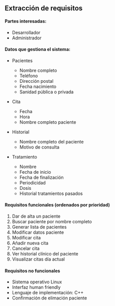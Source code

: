 ## Extracción de requisitos

#### Partes interesadas:

* Desarrollador
* Administrador

#### Datos que gestiona el sistema:

* Pacientes
  * Nombre completo
  * Teléfono
  * Dirección postal
  * Fecha nacimiento
  * Sanidad pública o privada

* Cita
  * Fecha
  * Hora
  * Nombre completo paciente

* Historial
  * Nombre completo del paciente
  * Motivo de consulta
  
* Tratamiento
  * Nombre
  * Fecha de inicio
  * Fecha de finalización
  * Periodicidad
  * Dosis
  * Historial tratamientos pasados

	
#### Requisitos funcionales (ordenados por prioridad)
1. Dar de alta un paciente
1. Buscar paciente por nombre completo
1. Generar lista de pacientes
1. Modificar datos paciente
1. Modificar cita
1. Añadir nueva cita
1. Cancelar cita
1. Ver historial clínico del paciente
1. Visualizar citas día actual




#### Requisitos no funcionales
* Sistema operativo Linux
* Interfaz human friendly
* Lenguaje de implementación: C++
* Confirmación de elimación paciente
